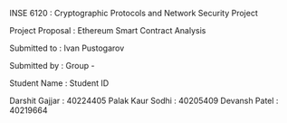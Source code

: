 INSE 6120 : Cryptographic Protocols and Network Security Project

Project Proposal : Ethereum Smart Contract Analysis

Submitted to : Ivan Pustogarov

Submitted by : Group - 

Student Name : Student ID

Darshit Gajjar : 40224405
Palak Kaur Sodhi : 40205409
Devansh Patel : 40219664